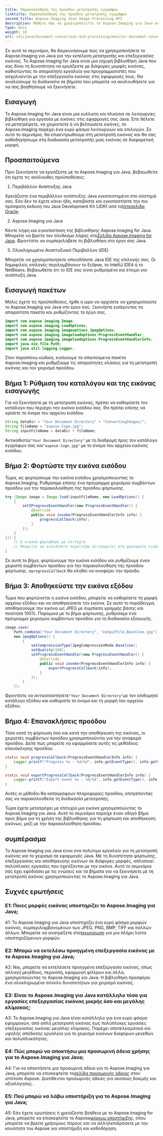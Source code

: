 ```yaml
---
title: Παρακολούθηση της προόδου μετατροπής εγγράφων
linktitle: Παρακολούθηση της προόδου μετατροπής εγγράφων
second_title: Aspose.Imaging Java Image Processing API
description: Μάθετε πώς να χρησιμοποιείτε το Aspose.Imaging για Java σε αυτό το βήμα προς βήμα σεμινάριο σχετικά με τη μετατροπή και τον χειρισμό εικόνας.
type: docs
weight: 10
url: /el/java/document-conversion-and-processing/monitor-document-conversion-progress/
---
```

Σε αυτό το σεμινάριο, θα διερευνήσουμε πώς να χρησιμοποιήσετε το Aspose.Imaging για Java για την εκτέλεση μετατροπής και επεξεργασίας εικόνας. Το Aspose.Imaging for Java είναι μια ισχυρή βιβλιοθήκη Java που σας δίνει τη δυνατότητα να εργάζεστε με διάφορες μορφές εικόνας, καθιστώντας το απαραίτητο εργαλείο για προγραμματιστές που ασχολούνται με την επεξεργασία εικόνας στις εφαρμογές τους. Θα αναλύσουμε τη διαδικασία σε βήματα που μπορείτε να ακολουθήσετε για να σας βοηθήσουμε να ξεκινήσετε.

## Εισαγωγή

Το Aspose.Imaging for Java είναι μια ευέλικτη και πλούσια σε λειτουργίες βιβλιοθήκη για εργασία με εικόνες στις εφαρμογές σας Java. Είτε θέλετε να μετατρέψετε, να χειριστείτε ή να βελτιώσετε εικόνες, το Aspose.Imaging παρέχει ένα ευρύ φάσμα λειτουργιών και επιλογών. Σε αυτό το σεμινάριο, θα επικεντρωθούμε στη μετατροπή εικόνας και θα σας καθοδηγήσουμε στη διαδικασία μετατροπής μιας εικόνας σε διαφορετική μορφή.

## Προαπαιτούμενα

Πριν ξεκινήσετε να εργάζεστε με το Aspose.Imaging για Java, βεβαιωθείτε ότι έχετε τις ακόλουθες προϋποθέσεις:

1. Περιβάλλον Ανάπτυξης Java

Χρειάζεστε ένα περιβάλλον ανάπτυξης Java εγκατεστημένο στο σύστημά σας. Εάν δεν το έχετε κάνει ήδη, κατεβάστε και εγκαταστήστε την πιο πρόσφατη έκδοση του Java Development Kit (JDK) από το[Ιστοσελίδα Oracle](https://www.oracle.com/java/technologies/javase-downloads).

2. Aspose.Imaging για Java

 Κάντε λήψη και εγκατάσταση της βιβλιοθήκης Aspose.Imaging for Java. Μπορείτε να βρείτε τον σύνδεσμο λήψης στο[Σελίδα Aspose.Imaging for Java](https://releases.aspose.com/imaging/java/). Φροντίστε να συμπεριλάβετε τη βιβλιοθήκη στο έργο σας Java.

3. Ολοκληρωμένο Αναπτυξιακό Περιβάλλον (IDE)

Μπορείτε να χρησιμοποιήσετε οποιοδήποτε Java IDE της επιλογής σας. Οι δημοφιλείς επιλογές περιλαμβάνουν το Eclipse, το IntelliJ IDEA ή το NetBeans. Βεβαιωθείτε ότι το IDE σας είναι ρυθμισμένο και έτοιμο για ανάπτυξη Java.

## Εισαγωγή πακέτων

Μόλις έχετε τις προϋποθέσεις, ήρθε η ώρα να αρχίσετε να χρησιμοποιείτε το Aspose.Imaging για Java στο έργο σας. Ξεκινήστε εισάγοντας τα απαραίτητα πακέτα και ρυθμίζοντας το έργο σας.

```java
import com.aspose.imaging.Image;
import com.aspose.imaging.LoadOptions;
import com.aspose.imaging.imageoptions.JpegOptions;
import com.aspose.imaging.imageloadoptions.ProgressEventHandler;
import com.aspose.imaging.imageloadoptions.ProgressEventHandlerInfo;
import java.nio.file.Path;
import java.util.logging.Logger;
```

Στον παραπάνω κώδικα, εισάγουμε τα απαιτούμενα πακέτα Aspose.Imaging και ρυθμίζουμε τις απαραίτητες κλάσεις για τη μετατροπή εικόνας και τον χειρισμό προόδου.

## Βήμα 1: Ρύθμιση του καταλόγου και της εικόνας εισαγωγής

Για να ξεκινήσετε με τη μετατροπή εικόνας, πρέπει να καθορίσετε τον κατάλογο που περιέχει την εικόνα εισόδου σας. Θα πρέπει επίσης να ορίσετε το όνομα του αρχείου εισόδου.

```java
String dataDir = "Your Document Directory" + "ConvertingImages/";
String fileName = "aspose-logo.jpg";
String inputFileName = dataDir + fileName;
```

 Αντικαθιστώ`"Your Document Directory"` με τη διαδρομή προς τον κατάλογο εγγράφων σας και`"aspose-logo.jpg"` με το όνομα του αρχείου εικόνας εισόδου.

## Βήμα 2: Φορτώστε την εικόνα εισόδου

Τώρα, ας φορτώσουμε την εικόνα εισόδου χρησιμοποιώντας το Aspose.Imaging. Ρυθμίσαμε επίσης ένα πρόγραμμα χειρισμού συμβάντων προόδου για την παρακολούθηση της προόδου φόρτωσης.

```java
try (Image image = Image.load(inputFileName, new LoadOptions() {
    {
        setIProgressEventHandler(new ProgressEventHandler() {
            @Override
            public void invoke(ProgressEventHandlerInfo info) {
                progressCallback(info);
            }
        });
    }
})) {
    // Η εικόνα φορτώθηκε με επιτυχία
    // Μπορείτε να εκτελέσετε περαιτέρω λειτουργίες στη φορτωμένη εικόνα εδώ
}
```

 Σε αυτό το βήμα, φορτώνουμε την εικόνα εισόδου και ρυθμίζουμε έναν χειριστή συμβάντων προόδου για την παρακολούθηση της προόδου φόρτωσης. ο`progressCallback` θα κληθεί να αναφέρει την πρόοδο.

## Βήμα 3: Αποθηκεύστε την εικόνα εξόδου

Τώρα που φορτώνεται η εικόνα εισόδου, μπορείτε να καθορίσετε τη μορφή αρχείου εξόδου και να αποθηκεύσετε την εικόνα. Σε αυτό το παράδειγμα, αποθηκεύουμε την εικόνα ως JPEG με συμπίεση γραμμής βάσης και ποιότητα 100%. Παρόμοια με το βήμα φόρτωσης, ρυθμίσαμε ένα πρόγραμμα χειρισμού συμβάντων προόδου για τη διαδικασία εξαγωγής.

```java
image.save(
    Path.combine("Your Document Directory", "outputFile_Baseline.jpg"),
    new JpegOptions() {
        {
            setCompressionType(JpegCompressionMode.Baseline);
            setQuality(100);
            setProgressEventHandler(new ProgressEventHandler() {
                @Override
                public void invoke(ProgressEventHandlerInfo info) {
                    exportProgressCallback(info);
                }
            });
        }
    });
```

 Φροντίστε να αντικαταστήσετε`"Your Document Directory"`με τον επιθυμητό κατάλογο εξόδου και καθορίστε το όνομα και τη μορφή του αρχείου εξόδου.

## Βήμα 4: Επανακλήσεις προόδου

Τόσο κατά τη φόρτωση όσο και κατά την αποθήκευση της εικόνας, οι χειριστές συμβάντων προόδου χρησιμοποιούνται για την αναφορά προόδου. Δείτε πώς μπορείτε να εφαρμόσετε αυτές τις μεθόδους επανάκλησης προόδου:

```java
static void progressCallback(ProgressEventHandlerInfo info) {
    Logger.printf("Progress %s : %d/%d", info.getEventType(), info.getValue(), info.getMaxValue());
}

static void exportProgressCallback(ProgressEventHandlerInfo info) {
    Logger.printf("Export event %s : %d/%d", info.getEventType(), info.getValue(), info.getMaxValue());
}
```

Αυτές οι μέθοδοι θα καταγράφουν πληροφορίες προόδου, επιτρέποντάς σας να παρακολουθείτε τη διαδικασία μετατροπής.

Τώρα έχετε μετατρέψει με επιτυχία μια εικόνα χρησιμοποιώντας το Aspose.Imaging για Java. Αυτό το σεμινάριο παρείχε έναν οδηγό βήμα προς βήμα για τη χρήση της βιβλιοθήκης για τη φόρτωση και αποθήκευση εικόνων, μαζί με την παρακολούθηση προόδου.

## συμπέρασμα

Το Aspose.Imaging για Java είναι ένα πολύτιμο εργαλείο για τη μετατροπή εικόνας και το χειρισμό σε εφαρμογές Java. Με τη δυνατότητα φόρτωσης, επεξεργασίας και αποθήκευσης εικόνων σε διάφορες μορφές, απλοποιεί πολύπλοκες εργασίες που σχετίζονται με την εικόνα. Αυτό το σεμινάριο σάς έχει εφοδιάσει με τις γνώσεις και τα βήματα για να ξεκινήσετε με τη μετατροπή εικόνας χρησιμοποιώντας το Aspose.Imaging για Java.

## Συχνές ερωτήσεις

### Ε1: Ποιες μορφές εικόνας υποστηρίζει το Aspose.Imaging για Java;

A1: Το Aspose.Imaging για Java υποστηρίζει ένα ευρύ φάσμα μορφών εικόνας, συμπεριλαμβανομένων των JPEG, PNG, BMP, TIFF και πολλών άλλων. Μπορείτε να ανατρέξετε στο[τεκμηρίωση](https://reference.aspose.com/imaging/java/) για μια πλήρη λίστα υποστηριζόμενων μορφών.

### Ε2: Μπορώ να εκτελέσω προηγμένη επεξεργασία εικόνας με το Aspose.Imaging για Java;

A2: Ναι, μπορείτε να εκτελέσετε προηγμένη επεξεργασία εικόνας, όπως αλλαγή μεγέθους, περικοπή, εφαρμογή φίλτρων και άλλα, χρησιμοποιώντας το Aspose.Imaging για Java. Η βιβλιοθήκη προσφέρει ένα ολοκληρωμένο σύνολο δυνατοτήτων για χειρισμό εικόνας.

### Ε3: Είναι το Aspose.Imaging για Java κατάλληλο τόσο για εργασίες επεξεργασίας εικόνας μικρής όσο και μεγάλης κλίμακας;

A3: Το Aspose.Imaging για Java είναι κατάλληλο για ένα ευρύ φάσμα εφαρμογών, από απλή μετατροπή εικόνας έως πολύπλοκες εργασίες επεξεργασίας εικόνας μεγάλης κλίμακας. Παρέχει αποτελεσματικά και υψηλής απόδοσης εργαλεία για το χειρισμό εικόνων διαφόρων μεγεθών και πολυπλοκότητας.

### Ε4: Πώς μπορώ να αποκτήσω μια προσωρινή άδεια χρήσης για το Aspose.Imaging για Java;

 A4: Για να αποκτήσετε μια προσωρινή άδεια για το Aspose.Imaging για Java, μπορείτε να επισκεφτείτε το[σελίδα προσωρινής άδειας](https://purchase.aspose.com/temporary-license/) στον ιστότοπο Aspose. Διατίθενται προσωρινές άδειες για σκοπούς δοκιμής και αξιολόγησης.

### Ε5: Πού μπορώ να λάβω υποστήριξη για το Aspose.Imaging για Java;

 A5: Εάν έχετε ερωτήσεις ή χρειάζεστε βοήθεια με το Aspose.Imaging for Java, μπορείτε να επισκεφτείτε το Aspose[φόρουμ υποστήριξης](https://forum.aspose.com/), όπου μπορείτε να βρείτε χρήσιμους πόρους και να αλληλεπιδράσετε με την κοινότητα του Aspose για υποστήριξη και καθοδήγηση.